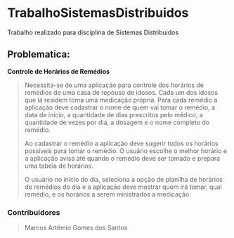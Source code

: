 # TrabalhoSistemasDistribuidos

Trabalho realizado para disciplina de Sistemas Distribuidos

## Problematica:
**Controle de Horários de Remédios**
> Necessita-se de uma aplicação para controle dos horários de remédios de uma casa de repouso de idosos. Cada um dos idosos que lá residem toma uma medicação própria. Para cada remédio a aplicação deve cadastrar o nome de quem vai tomar o remédio, a data de início, a quantidade de dias prescritos pelo médico, a quantidade de vezes por dia, a dosagem e o nome completo
> do remédio.
>
> Ao cadastrar o remédio a aplicação deve sugerir todos os horários possíveis para tomar o remédio. O usuário escolhe o melhor horário e a aplicação avisa até quando o remédio deve ser tomado e prepara uma tabela de horários.
>
> O usuário no início do dia, seleciona a opção de planilha de horários de remédios do dia e a aplicação deve mostrar quem irá tomar, qual remédio, e os horários a serem ministrados a medicação.

### Contribuidores 
> Marcos Artêmio Gomes dos Santos
